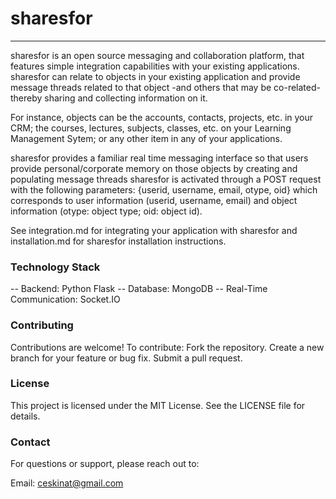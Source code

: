 # sharesfor
---
sharesfor is an open source messaging and collaboration platform, that features simple integration capabilities with your existing applications. 
sharesfor can relate to objects in your existing application and provide message threads related to that object -and others that may be co-related- thereby sharing and collecting information on it.

For instance, objects can be the accounts, contacts, projects, etc. in your CRM; the courses, lectures, subjects, classes, etc. on your Learning Management Sytem;  or any other item in any of your applications.


sharesfor provides a familiar real time messaging interface so that users provide personal/corporate memory on those objects by creating and populating message threads
sharesfor is activated through a POST request with the following parameters:
{userid, username, email, otype, oid}
which corresponds to user information (userid, username, email) and object information (otype: object type; oid: object id). 

See integration.md for integrating your application with sharesfor and installation.md for sharesfor installation instructions.


### Technology Stack
-- Backend: Python Flask
-- Database: MongoDB
-- Real-Time Communication: Socket.IO


### Contributing
Contributions are welcome! To contribute:
	Fork the repository.
	Create a new branch for your feature or bug fix.
	Submit a pull request.

### License
This project is licensed under the MIT License. See the LICENSE file for details.

### Contact

For questions or support, please reach out to:

Email: ceskinat@gmail.com



